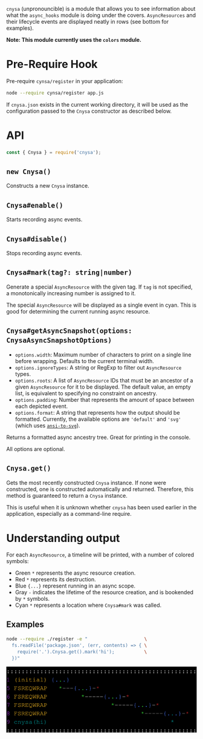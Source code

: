 `cnysa` (unpronouncible) is a module that allows you to see information about what the `async_hooks` module is doing under the covers. `AsyncResources` and their lifecycle events are displayed neatly in rows (see bottom for examples).

__Note: This module currently uses the `colors` module.__

# Pre-Require Hook

Pre-require `cynsa/register` in your application:

```bash
node --require cynsa/register app.js
```

If `cnysa.json` exists in the current working directory, it will be used as the configuration passed to the `Cnysa` constructor as described below.

# API

```js
const { Cnysa } = require('cnysa');
```

## `new Cnysa()`

Constructs a new `Cnysa` instance.

## `Cnysa#enable()`

Starts recording async events.

## `Cnysa#disable()`

Stops recording async events.

## `Cnysa#mark(tag?: string|number)`

Generate a special `AsyncResource` with the given tag. If `tag` is not specified, a monotonically increasing number is assigned to it.

The special `AsyncResource` will be displayed as a single event in cyan. This is good for determining the current running async resource.

## `Cnysa#getAsyncSnapshot(options: CnysaAsyncSnapshotOptions)`

* `options.width`: Maximum number of characters to print on a single line before wrapping. Defaults to the current terminal width.
* `options.ignoreTypes`: A string or RegExp to filter out `AsyncResource` types.
* `options.roots`: A list of `AsyncResource` IDs that must be an ancestor of a given `AsyncResource` for it to be displayed. The default value, an empty list, is equivalent to specifying no constraint on ancestry.
* `options.padding`: Number that represents the amount of space between each depicted event.
* `options.format`: A string that represents how the output should be formatted. Currently, the available options are `'default'` and `'svg'` (which uses [`ansi-to-svg`](https://github.com/F1LT3R/ansi-to-svg)).

Returns a formatted async ancestry tree. Great for printing in the console.

All options are optional.

## `Cnysa.get()`

Gets the most recently constructed `Cnysa` instance. If none were constructed, one is constructed automatically and returned. Therefore, this method is guaranteed to return a `Cnysa` instance.

This is useful when it is unknown whether `cnysa` has been used earlier in the application, especially as a command-line require.

# Understanding output

For each `AsyncResource`, a timeline will be printed, with a number of colored symbols:

* Green `*` represents the async resource creation.
* Red `*` represents its destruction.
* Blue `{...}` represent running in an async scope.
* Gray `-` indicates the lifetime of the resource creation, and is bookended by `*` symbols.
* Cyan `*` represents a location where `Cnysa#mark` was called.

## Examples

```bash
node --require ./register -e "                     \
  fs.readFile('package.json', (err, contents) => { \
    require('.').Cnysa.get().mark('hi');           \
  })"
```

![example-readfile.svg](./doc/images/example-readfile.svg)
